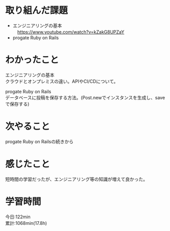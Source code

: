 # 取り組んだ課題  
- エンジニアリングの基本  
　https://www.youtube.com/watch?v=kZakG8UPZaY  
- progate Ruby on Rails  
# わかったこと  
エンジニアリングの基本  
クラウドとオンプレミスの違い。APIやCI/CDについて。  

progate Ruby on Rails  
データベースに投稿を保存する方法。(Post.newでインスタンスを生成し、saveで保存する)
# 次やること
progate Ruby on Railsの続きから
# 感じたこと
短時間の学習だったが、エンジニアリング等の知識が増えて良かった。  
# 学習時間  
今日:122min  
累計:1068min(17.8h)  

